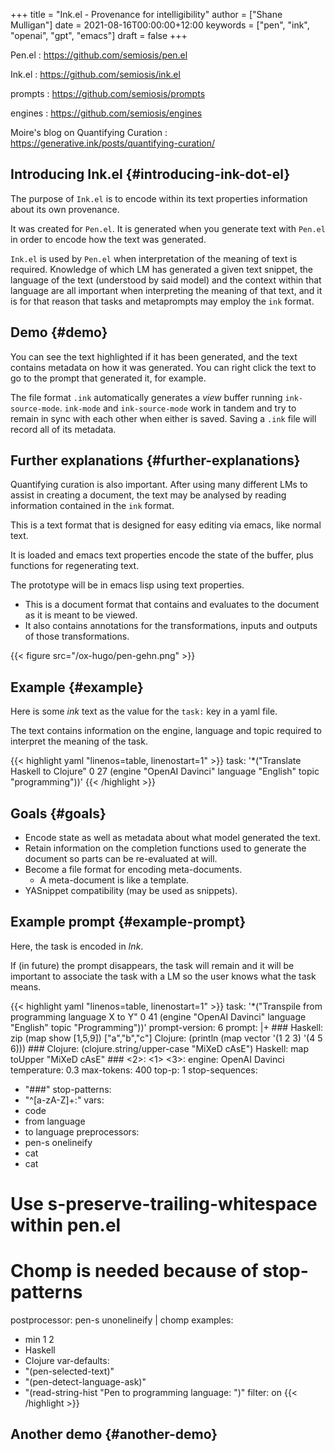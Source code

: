 +++
title = "Ink.el - Provenance for intelligibility"
author = ["Shane Mulligan"]
date = 2021-08-16T00:00:00+12:00
keywords = ["pen", "ink", "openai", "gpt", "emacs"]
draft = false
+++

Pen.el
: <https://github.com/semiosis/pen.el>

Ink.el
: <https://github.com/semiosis/ink.el>

prompts
: <https://github.com/semiosis/prompts>

engines
: <https://github.com/semiosis/engines>

Moire's blog on Quantifying Curation
: <https://generative.ink/posts/quantifying-curation/>


## Introducing Ink.el {#introducing-ink-dot-el}

The purpose of `Ink.el` is to encode within
its text properties information about its own
provenance.

It was created for `Pen.el`. It is generated
when you generate text with `Pen.el` in order
to encode how the text was generated.

`Ink.el` is used by `Pen.el` when
interpretation of the meaning of text is
required. Knowledge of which LM has generated
a given text snippet, the language of the text
(understood by said model) and the context
within that language are all important when
interpreting the meaning of that text, and it
is for that reason that tasks and metaprompts
may employ the `ink` format.


## Demo {#demo}

<!-- Play on asciinema.com -->
<!-- <a title="asciinema recording" href="https://asciinema.org/a/mLqcUaTCVADNF7Pkk238MGIvf" target="_blank"><img alt="asciinema recording" src="https://asciinema.org/a/mLqcUaTCVADNF7Pkk238MGIvf.svg" /></a> -->
<!-- Play on the blog -->
<script src="https://asciinema.org/a/mLqcUaTCVADNF7Pkk238MGIvf.js" id="asciicast-mLqcUaTCVADNF7Pkk238MGIvf" async></script>

You can see the text highlighted if it has
been generated, and the text contains metadata
on how it was generated. You can right click
the text to go to the prompt that generated
it, for example.

The file format `.ink` automatically generates
a _view_ buffer running `ink-source-mode`.
`ink-mode` and `ink-source-mode` work in
tandem and try to remain in sync with each
other when either is saved. Saving a `.ink`
file will record all of its metadata.


## Further explanations {#further-explanations}

Quantifying curation is also important. After
using many different LMs to assist in creating a
document, the text may be analysed by reading
information contained in the `ink` format.

This is a text format that is designed for
easy editing via emacs, like normal text.

It is loaded and emacs text properties encode
the state of the buffer, plus functions for
regenerating text.

The prototype will be in emacs lisp using text properties.

-   This is a document format that contains and evaluates to the document as it is meant to be viewed.
-   It also contains annotations for the transformations, inputs and outputs of those transformations.

{{< figure src="/ox-hugo/pen-gehn.png" >}}


## Example {#example}

Here is some _ink_ text as the value for the
`task:` key in a yaml file.

The text contains information on the engine,
language and topic required to interpret the
meaning of the task.

{{< highlight yaml "linenos=table, linenostart=1" >}}
task: '*("Translate Haskell to Clojure" 0 27 (engine "OpenAI Davinci" language "English" topic "programming"))'
{{< /highlight >}}


## Goals {#goals}

-   Encode state as well as metadata about what model generated the text.
-   Retain information on the completion functions used to generate the document so parts can be re-evaluated at will.
-   Become a file format for encoding meta-documents.
    -   A meta-document is like a template.
-   YASnippet compatibility (may be used as snippets).


## Example prompt {#example-prompt}

Here, the task is encoded in _Ink_.

If (in future) the prompt disappears, the task
will remain and it will be important to associate the task with
a LM so the user knows what the task means.

{{< highlight yaml "linenos=table, linenostart=1" >}}
task: '*("Transpile from programming language X to Y" 0 41 (engine "OpenAI Davinci" language "English" topic "Programming"))'
prompt-version: 6
prompt: |+
    ###
    Haskell: zip (map show [1,5,9]) ["a","b","c"]
    Clojure: (println (map vector '(1 2 3) '(4 5 6)))
    ###
    Clojure: (clojure.string/upper-case "MiXeD cAsE")
    Haskell: map toUpper "MiXeD cAsE"
    ###
    <2>: <1>
    <3>:
engine: OpenAI Davinci
temperature: 0.3
max-tokens: 400
top-p: 1
stop-sequences:
- "###"
stop-patterns:
- "^[a-zA-Z]+:"
vars:
- code
- from language
- to language
preprocessors:
- pen-s onelineify
- cat
- cat
# Use s-preserve-trailing-whitespace within pen.el
# Chomp is needed because of stop-patterns
postprocessor: pen-s unonelineify | chomp
examples:
- min 1 2
- Haskell
- Clojure
var-defaults:
- "(pen-selected-text)"
- "(pen-detect-language-ask)"
- "(read-string-hist \"Pen to programming language: \")"
filter: on
{{< /highlight >}}


## Another demo {#another-demo}

<!-- Play on asciinema.com -->
<!-- <a title="asciinema recording" href="https://asciinema.org/a/TV11bEJ8bO80CYABYjmtZApBb" target="_blank"><img alt="asciinema recording" src="https://asciinema.org/a/TV11bEJ8bO80CYABYjmtZApBb.svg" /></a> -->
<!-- Play on the blog -->
<script src="https://asciinema.org/a/TV11bEJ8bO80CYABYjmtZApBb.js" id="asciicast-TV11bEJ8bO80CYABYjmtZApBb" async></script>